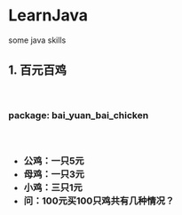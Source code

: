 # LearnJava
some java skills
<h2>1. 百元百鸡</h2><br>
<h3>package: bai_yuan_bai_chicken<h3><br>

* 公鸡：一只5元<br>
* 母鸡：一只3元<br>
* 小鸡：三只1元<br>
* 问：100元买100只鸡共有几种情况？<br>
